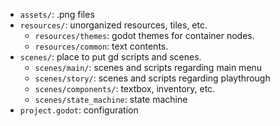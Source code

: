  * `assets/`: .png files
 * `resources/`: unorganized resources, tiles, etc.
   * `resources/themes`: godot themes for container nodes.
   * `resources/common`: text contents.
 * `scenes/`: place to put gd scripts and scenes.
   * `scenes/main/`: scenes and scripts regarding main menu
   * `scenes/story/`: scenes and scripts regarding playthrough
   * `scenes/components/`: textbox, inventory, etc.
   * `scenes/state_machine`: state machine
 * `project.godot`: configuration

